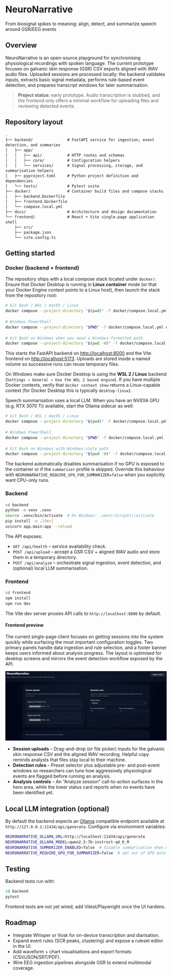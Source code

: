# NeuroNarrative
From biosignal spikes to meaning: align, detect, and summarize speech around GSR/EEG events

## Overview
NeuroNarrative is an open-source playground for synchronising physiological recordings with spoken language.
The current prototype focuses on galvanic skin response (GSR) CSV exports aligned with WAV audio files.
Uploaded sessions are processed locally: the backend validates inputs, extracts basic signal metadata,
performs rule-based event detection, and prepares transcript windows for later summarisation.

> **Project status:** early prototype. Audio transcription is stubbed, and the frontend only offers a minimal
> workflow for uploading files and reviewing detected events.

## Repository layout
```
.
├── backend/               # FastAPI service for ingestion, event detection, and summaries
│   ├── app/
│   │   ├── api/           # HTTP routes and schemas
│   │   ├── core/          # Configuration helpers
│   │   └── services/      # Signal processing, storage, and summarisation helpers
│   ├── pyproject.toml     # Python project definition and dependencies
│   └── tests/             # Pytest suite
├── docker/                # Container build files and compose stacks
│   ├── backend.Dockerfile
│   ├── frontend.Dockerfile
│   └── compose.local.yml
├── docs/                  # Architecture and design documentation
└── frontend/              # React + Vite single-page application shell
    ├── src/
    ├── package.json
    └── vite.config.ts
```

## Getting started

### Docker (backend + frontend)

The repository ships with a local compose stack located under `docker/`. Ensure that Docker Desktop
is running in **Linux container** mode (or that your Docker Engine context points to a Linux host),
then launch the stack from the repository root:

```bash
# Git Bash / WSL / macOS / Linux
docker compose --project-directory "$(pwd)" -f docker/compose.local.yml up --build

# Windows PowerShell
docker compose --project-directory "$PWD" -f docker/compose.local.yml up --build

# Git Bash on Windows when you need a Windows-formatted path
docker compose --project-directory "$(pwd -W)" -f docker/compose.local.yml up --build
```

This starts the FastAPI backend on <http://localhost:8000> and the Vite frontend on
<http://localhost:5173>. Uploads are stored inside a named volume so successive runs can reuse
temporary files.

On Windows make sure Docker Desktop is using the **WSL 2 / Linux** backend (`Settings → General → Use the WSL 2 based engine`).
If you have multiple Docker contexts, verify that `docker context show` returns a Linux-capable
context (for Docker Desktop this is typically `desktop-linux`).

Speech summarisation uses a local LLM. When you have an NVIDIA GPU (e.g. RTX 3070 Ti) available, start
the Ollama sidecar as well:

```bash
# Git Bash / WSL / macOS / Linux
docker compose --project-directory "$(pwd)" -f docker/compose.local.yml --profile summarizer up --build

# Windows PowerShell
docker compose --project-directory "$PWD" -f docker/compose.local.yml --profile summarizer up --build

# Git Bash on Windows with Windows-style path
docker compose --project-directory "$(pwd -W)" -f docker/compose.local.yml --profile summarizer up --build
```

The backend automatically disables summarisation if no GPU is exposed to the container or if the
`summarizer` profile is skipped. Override this behaviour with
`NEURONARRATIVE_REQUIRE_GPU_FOR_SUMMARIZER=false` when you explicitly want CPU-only runs.

### Backend
```bash
cd backend
python -m venv .venv
source .venv/bin/activate  # On Windows: .venv\\Scripts\\activate
pip install -e .[dev]
uvicorn app.main:app --reload
```

The API exposes:
- `GET /api/health` – service availability check.
- `POST /api/upload` – accept a GSR CSV + aligned WAV audio and store them in a temporary directory.
- `POST /api/analyze` – orchestrate signal ingestion, event detection, and (optional) local LLM summarisation.

### Frontend
```bash
cd frontend
npm install
npm run dev
```

The Vite dev server proxies API calls to `http://localhost:8000` by default.

#### Frontend preview
The current single-page client focuses on getting sessions into the system quickly while surfacing the
most important configuration toggles. Two primary panels handle data ingestion and rule selection,
and a footer banner keeps users informed about analysis progress. The layout is optimised for desktop
screens and mirrors the event detection workflow exposed by the API.

![NeuroNarrative upload and rule selection interface](docs/images/frontend-overview.png)

* **Session uploads** – Drag-and-drop (or file picker) inputs for the galvanic skin response CSV and
  the aligned WAV recording. Helpful copy reminds analysts that files stay local to their machine.
* **Detection rules** – Preset selector plus adjustable pre- and post-event windows so researchers can
  tune how aggressively physiological events are flagged before running an analysis.
* **Analysis controls** – An “Analyze session” call-to-action surfaces in the hero area, while the
  lower status card reports when no events have been identified yet.

## Local LLM integration (optional)
By default the backend expects an [Ollama](https://ollama.com/) compatible endpoint available at
`http://127.0.0.1:11434/api/generate`. Configure via environment variables:
```bash
NEURONARRATIVE_OLLAMA_URL=http://localhost:11434/api/generate
NEURONARRATIVE_OLLAMA_MODEL=qwen2.5:7b-instruct-q4_K_M
NEURONARRATIVE_SUMMARIZER_ENABLED=false  # disable summarisation when no local model is running
NEURONARRATIVE_REQUIRE_GPU_FOR_SUMMARIZER=false  # opt out of GPU auto-detection guard
```

## Testing
Backend tests run with:
```bash
cd backend
pytest
```

Frontend tests are not yet wired; add Vitest/Playwright once the UI hardens.

## Roadmap
- Integrate Whisper or Vosk for on-device transcription and diarisation.
- Expand event rules (SCR peaks, clustering) and expose a ruleset editor in the UI.
- Add waveform + chart visualisations and export formats (CSV/JSON/SRT/PDF).
- Wire EEG ingestion pipelines alongside GSR to extend multimodal coverage.
